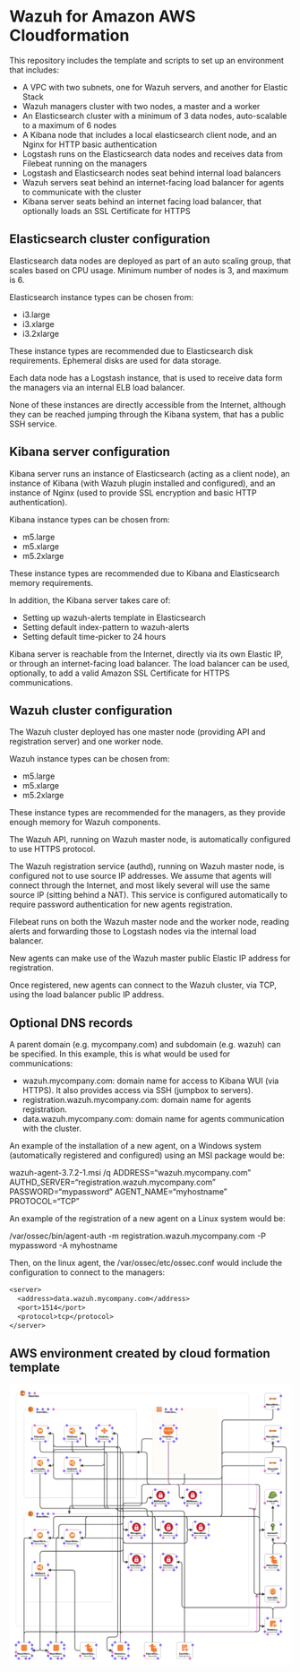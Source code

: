 # Wazuh for Amazon AWS Cloudformation

This repository includes the template and scripts to set up an environment that includes:

* A VPC with two subnets, one for Wazuh servers, and another for Elastic Stack
* Wazuh managers cluster with two nodes, a master and a worker
* An Elasticsearch cluster with a minimum of 3 data nodes, auto-scalable to a maximum of 6 nodes
* A Kibana node that includes a local elasticsearch client node, and an Nginx for HTTP basic authentication
* Logstash runs on the Elasticsearch data nodes and receives data from Filebeat running on the managers
* Logstash and Elasticsearch nodes seat behind internal load balancers
* Wazuh servers seat behind an internet-facing load balancer for agents to communicate with the cluster
* Kibana server seats behind an internet facing load balancer, that optionally loads an SSL Certificate for HTTPS

## Elasticsearch cluster configuration

Elasticsearch data nodes are deployed as part of an auto scaling group, that scales based on CPU usage. Minimum number of nodes is 3, and maximum is 6. 

Elasticsearch instance types can be chosen from:

* i3.large
* i3.xlarge
* i3.2xlarge

These instance types are recommended due to Elasticsearch disk requirements. Ephemeral disks are used for data storage.

Each data node has a Logstash instance, that is used to receive data form the managers via an internal ELB load balancer. 

None of these instances are directly accessible from the Internet, although they can be reached jumping through the Kibana system, that has a public SSH service.

## Kibana server configuration

Kibana server runs an instance of Elasticsearch (acting as a client node), an instance of Kibana (with Wazuh plugin installed and configured), and an instance of Nginx (used to provide SSL encryption and basic HTTP authentication).

Kibana instance types can be chosen from:

* m5.large
* m5.xlarge
* m5.2xlarge

These instance types are recommended due to Kibana and Elasticsearch memory requirements.

In addition, the Kibana server takes care of:

* Setting up wazuh-alerts template in Elasticsearch
* Setting default index-pattern to wazuh-alerts
* Setting default time-picker to 24 hours

Kibana server is reachable from the Internet, directly via its own Elastic IP, or through an internet-facing load balancer. The load balancer can be used, optionally, to add a valid Amazon SSL Certificate for HTTPS communications.

## Wazuh cluster configuration

The Wazuh cluster deployed has one master node (providing API and registration server) and one worker node. 

Wazuh instance types can be chosen from:

* m5.large
* m5.xlarge
* m5.2xlarge

These instance types are recommended for the managers, as they provide enough memory for Wazuh components.

The Wazuh API, running on Wazuh master node, is automatically configured to use HTTPS protocol.

The Wazuh registration service (authd), running on Wazuh master node, is configured not to use source IP addresses. We assume that agents will connect through the Internet, and most likely several will use the same source IP (sitting behind a NAT). This service is configured automatically to require password authentication for new agents registration.

Filebeat runs on both the Wazuh master node and the worker node, reading alerts and forwarding those to Logstash nodes via the internal load balancer.

New agents can make use of the Wazuh master public Elastic IP address for registration.

Once registered, new agents can connect to the Wazuh cluster, via TCP, using the load balancer public IP address.

## Optional DNS records

A parent domain (e.g. mycompany.com) and subdomain (e.g. wazuh) can be specified. In this example, this is what would be used for communications:

* wazuh.mycompany.com: domain name for access to Kibana WUI (via HTTPS). It also provides access via SSH (jumpbox to servers).
* registration.wazuh.mycompany.com: domain name for agents registration.
* data.wazuh.mycompany.com: domain name for agents communication with the cluster.

An example of the installation of a new agent, on a Windows system (automatically registered and configured) using an MSI package would be:

wazuh-agent-3.7.2-1.msi /q ADDRESS=“wazuh.mycompany.com” AUTHD_SERVER=“registration.wazuh.mycompany.com” PASSWORD=“mypassword” AGENT_NAME=“myhostname” PROTOCOL=“TCP” 

An example of the registration of a new agent on a Linux system would be:

/var/ossec/bin/agent-auth -m registration.wazuh.mycompany.com -P mypassword -A myhostname

Then, on the linux agent, the /var/ossec/etc/ossec.conf would include the configuration to connect to the managers:

    <server>
      <address>data.wazuh.mycompany.com</address>
      <port>1514</port>
      <protocol>tcp</protocol>
    </server>

## AWS environment created by cloud formation template

![Wazuh template](images/wazuh_template-designer.png)
